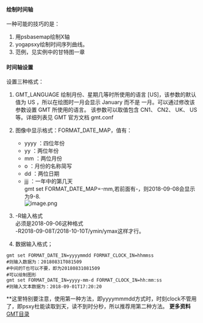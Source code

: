 #### 绘制时间轴
一种可能的技巧的是：
1. 用psbasemap绘制X轴
2. yogapsxy绘制时间序列曲线。
3. 范例，见实例中的甘特图一章

#### 时间轴设置
设置三种格式：
1. GMT_LANGUAGE 绘制月份、星期几等时所使用的语言 [US]，该参数的默认值为 US ，所以在绘图时一月会显示 January 而不是 一月。可以通过修改该参数设置 GMT 所使用的语言。 该参数可以取值包含 CN1、 CN2、 UK、 US 等。详细列表见 GMT 官方文档 gmt.conf
2. 图像中显示格式：FORMAT_DATE_MAP，值有：
    - yyyy ：四位年份
    - yy ：两位年份
    - mm ：两位月份
    - o ：月份的名称简写
    - dd ：两位日期
    - jjj ：一年中的第几天  
gmt set FORMAT_DATE_MAP=-mm,若前面有-，则2018-09-08会显示为9-8.  
![image.png](https://upload-images.jianshu.io/upload_images/7955445-87c1deeae067226b.png?imageMogr2/auto-orient/strip%7CimageView2/2/w/1240)
3. -R输入格式\
必须是2018-09-06这种格式\
-R2018-09-08T/2018-10-10T/ymin/ymax这样才行。

4. 数据输入格式；
```
gmt set FORMAT_DATE_IN=yyyymmdd FORMAT_CLOCK_IN=hhmmss
#则输入数据为：20180831T081509
#中间的T也可以不要，即为20180831081509
#可以绘制图形
gmt set FORMAT_DATE_IN=yyyy-mm-d FORMAT_CLOCK_IN=hh:mm:ss
#则输入文本数据为：2018-09-01T17:20:20
```
**这里特别要注意，使用第一种方法，即yyyymmmdd方式时，时刻clock不管用了，即psxy杜能读取到天，读不到时分秒，所以推荐用第二种方法。
**更多资料**
[GMT目录](https://www.jianshu.com/p/321f67983c42)
